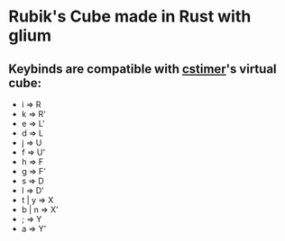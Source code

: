 
# Rubik's Cube made in Rust with glium

## Keybinds are compatible with [cstimer](cstimer.net)'s virtual cube:

* i => R
* k => R'
* e => L'
* d => L
* j => U
* f => U'
* h => F
* g => F'
* s => D
* l => D'
* t | y => X
* b | n => X'
* ; => Y
* a => Y'
